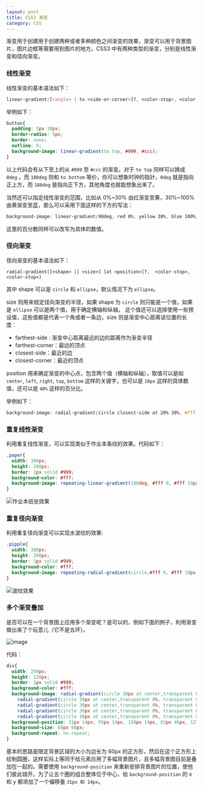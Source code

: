```yaml
---
layout: post
title: CSS3 渐变
category: CSS
---
```



渐变用于创建用于创建两种或者多种颜色之间渐变的效果，渐变可以用于背景图片，图片边框等需要用到图片的地方。CSS3 中有两种类型的渐变，分别是线性渐变和径向渐变。

### 线性渐变

线性渐变的基本语法如下：

```css
linear-gradient([<angle> | to <side-or-corner>]?, <color-stop>, <color-stop>)
```

举例如下：

```css
button{
  padding: 5px 10px;
  border-radius: 5px;
  border: none;
  outline: 0;
  background-image: linear-gradient(to top, #999, #ccc);
}
```

以上代码会有从下至上的从 `#999` 至 `#ccc` 的渐变。对于 `to top` 同样可以换成 `0deg` 。而 `180deg` 则和 `to bottom` 等价，你可以想象时钟的指针，`0deg` 就是指向正上方，而 `180deg` 是指向正下方，其他角度也就能想象出来了。

当然还可以指定线性渐变的范围，比如从 0%~30% 由红渐变至黄，30%~100% 由黄渐变至蓝，那么可以采用下面这样的下方的写法：

```css
background-image: linear-gradient(90deg, red 0%, yellow 30%, blue 100%);
```

这里的百分数同样可以改写为具体的数值。

### 径向渐变

径向渐变的基本语法如下：

```
radial-gradient([<shape> || <size>] [at <position>]?,  <color-stop>, <color-stop>)
```

其中 shape 可以是 `circle` 和 `ellipse`，默认情况下为 `ellipse`。

size 则用来规定径向渐变的半径，如果 shape 为 `circle` 则只能是一个值，如果是 `ellipse` 可以是两个值，用于确定横轴和纵轴， 这个值还可以选择使用一些预设值，这些值都是代表一个角或者一条边，size 则是渐变中心距离该位置的长度：

+ farthest-side : 渐变中心距离最远的边的距离作为渐变半径
+ farthest-corner：最远的顶点
+ closest-side：最近的边
+ closest-corner：最近的顶点

position 用来确定渐变的中心点，包含两个值（横轴和纵轴），取值可以是如 `center`, `left`, `right`, `top`, `bottom` 这样的关键字，也可以是 `10px` 这样的具体数值，还可以是 `40%` 这样的百分比。

举例如下：

```css
background-image: radial-gradient(circle closest-side at 20% 30%, #fff 0%, #999 50%, #333 100%);
```

### 重复线性渐变

利用重复线性渐变，可以实现类似于作业本条纹的效果。代码如下：

```css
.paper{
  width: 300px;
  height: 200px;
  border: 1px solid #999;
  background-color: #fff;
  background-image: repeating-linear-gradient(180deg, #fff 0, #fff 19px, #333 19px, #333 20px);
}
```

![作业本纸张效果](https://cloud.githubusercontent.com/assets/7794103/17829500/428a3fb2-66e3-11e6-9a65-a29c0b70d414.png)


### 重复径向渐变

利用重复径向渐变可以实现水波纹的效果:

```css
.pipple{
  width: 300px;
  height: 200px;
  border: 1px solid #999;
  background-color: #fff;
  background-image: repeating-radial-gradient(circle,#fff 0, #fff 19px, #333 19px, #333 20px);
}
```


![波纹效果](https://cloud.githubusercontent.com/assets/7794103/17829534/21cc1c18-66e4-11e6-8c9b-297c6439b5a4.png)


### 多个渐变叠加

是否可以在一个背景图上应用多个渐变呢？是可以的，例如下面的例子，利用渐变做出来了个玩意儿（它不是五环）。

![image](https://cloud.githubusercontent.com/assets/7794103/17829625/710fd9ce-66e7-11e6-8113-376cc2822115.png)

代码：

```css
div{
  width: 250px;
  height: 120px;
  border: 1px solid #999;
  background-color: #fff;
  background-image: radial-gradient(circle 30px at center,transparent 0%, transparent 80%, #0085c7 81%, #0085c7 99%, transparent 100%),
    radial-gradient(circle 30px at center,transparent 0%, transparent 80%, #000 81%, #000 99%, transparent 100%),
    radial-gradient(circle 30px at center,transparent 0%, transparent 80%, #df0024 81%, #df0024 99%, transparent 100%),
    radial-gradient(circle 30px at center,transparent 0%, transparent 80%, #f4c300 81%, #f4c300 99%, transparent 100%),
    radial-gradient(circle 30px at center,transparent 0%, transparent 80%, #009f3d 81%, #009f3d 99%, transparent 100%);
  background-position: 31px 14px, 95px 14px, 159px 14px, 63px 46px, 127px 46px;
  background-size: 60px 60px;
  background-repeat: no-repeat;
}
```

基本的思路是限定背景区域的大小为边长为 60px 的正方形，然后在这个正方形上绘制圆圈，这样实际上等同于给元素应用了多幅背景图片，且多幅背景图目前是叠加在一起的。需要使用 `background-position` 来重新安排背景图片的位置，使他们彼此错开。为了让五个圈的组合整体位于中心，给 `background-position` 的 x 和 y 都添加了一个偏移量 `31px 和 14px`。
